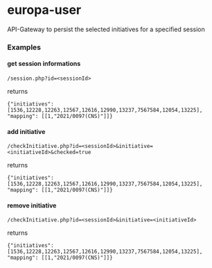 # europa-user
API-Gateway to persist the selected initiatives for a specified session

### Examples
#### get session informations
```
/session.php?id=<sessionId>
```
returns 
```
{"initiatives": [1536,12228,12263,12567,12616,12990,13237,7567584,12054,13225], "mapping": [[1,"2021/0097(CNS)"]]}
```
#### add initiative
```
/checkInitiative.php?id=<sessionId>&initiative=<initiativeId>&checked=true
```
returns
```
{"initiatives": [1536,12228,12263,12567,12616,12990,13237,7567584,12054,13225], "mapping": [[1,"2021/0097(CNS)"]]}
```
#### remove initiative
```
/checkInitiative.php?id=<sessionId>&initiative=<initiativeId>
```
returns
```
{"initiatives": [1536,12228,12263,12567,12616,12990,13237,7567584,12054,13225], "mapping": [[1,"2021/0097(CNS)"]]}
```
